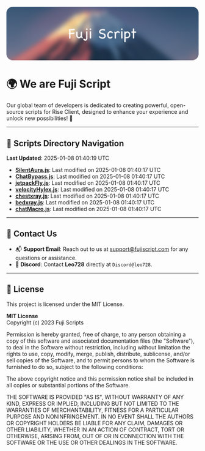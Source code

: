![Banner](.github/b.webp)

# 🌍 **We are Fuji Script**

Our global team of developers is dedicated to creating powerful, open-source scripts for Rise Client, designed to enhance your experience and unlock new possibilities! 🌟

---
<!-- SCRIPTS_NAVIGATION_START -->
## 📂 **Scripts Directory Navigation**

**Last Updated**: 2025-01-08 01:40:19 UTC

- **[SilentAura.js](scripts/SilentAura.js)**: Last modified on 2025-01-08 01:40:17 UTC
- **[ChatBypass.js](scripts/ChatBypass.js)**: Last modified on 2025-01-08 01:40:17 UTC
- **[jetpackFly.js](scripts/jetpackFly.js)**: Last modified on 2025-01-08 01:40:17 UTC
- **[velocityHylex.js](scripts/velocityHylex.js)**: Last modified on 2025-01-08 01:40:17 UTC
- **[chestxray.js](scripts/chestxray.js)**: Last modified on 2025-01-08 01:40:17 UTC
- **[bedxray.js](scripts/bedxray.js)**: Last modified on 2025-01-08 01:40:17 UTC
- **[chatMacro.js](scripts/chatMacro.js)**: Last modified on 2025-01-08 01:40:17 UTC

<!-- SCRIPTS_NAVIGATION_END -->

---

## 💬 **Contact Us**  
- 📬 **Support Email**: Reach out to us at [support@fujiscript.com](mailto:support@fujiscript.com) for any questions or assistance.  
- 💬 **Discord**: Contact **Leo728** directly at `Discord@leo728`.

---

## 📜 **License**

This project is licensed under the MIT License.  

**MIT License**  
Copyright (c) 2023 Fuji Scripts  

Permission is hereby granted, free of charge, to any person obtaining a copy of this software and associated documentation files (the "Software"), to deal in the Software without restriction, including without limitation the rights to use, copy, modify, merge, publish, distribute, sublicense, and/or sell copies of the Software, and to permit persons to whom the Software is furnished to do so, subject to the following conditions:  

The above copyright notice and this permission notice shall be included in all copies or substantial portions of the Software.  

THE SOFTWARE IS PROVIDED "AS IS", WITHOUT WARRANTY OF ANY KIND, EXPRESS OR IMPLIED, INCLUDING BUT NOT LIMITED TO THE WARRANTIES OF MERCHANTABILITY, FITNESS FOR A PARTICULAR PURPOSE AND NONINFRINGEMENT. IN NO EVENT SHALL THE AUTHORS OR COPYRIGHT HOLDERS BE LIABLE FOR ANY CLAIM, DAMAGES OR OTHER LIABILITY, WHETHER IN AN ACTION OF CONTRACT, TORT OR OTHERWISE, ARISING FROM, OUT OF OR IN CONNECTION WITH THE SOFTWARE OR THE USE OR OTHER DEALINGS IN THE SOFTWARE.  
